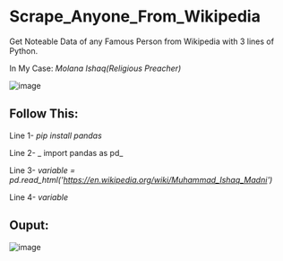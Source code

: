 # Scrape_Anyone_From_Wikipedia
Get Noteable Data of any Famous Person from Wikipedia with 3 lines of Python.

In My Case: *Molana Ishaq(Religious Preacher)*

![image](https://user-images.githubusercontent.com/48137657/194556588-6b0af39d-d1ab-4d64-8b4c-a356aafb0945.png)

## Follow This:

Line 1- _pip install pandas_ 

Line 2- _ import pandas as pd_

Line 3- _variable = pd.read_html('https://en.wikipedia.org/wiki/Muhammad_Ishaq_Madni')_

Line 4- _variable_


##                                                                       Ouput:
![image](https://user-images.githubusercontent.com/48137657/194550539-a8d1a7bc-6efb-41ad-a815-50af3113fe11.png)
